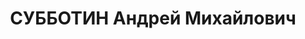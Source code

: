 ---
title: СУББОТИН Андрей Михайлович
description: "Род. в 1897, член ВКП(б). Проживал: г. Орск. Секретарь горкома ВКП(б)\
  \ \n  Приговор: ВК ВС СССР, 28.01.1937 – ВМН. \n  Реабилитирован май 1957"
---